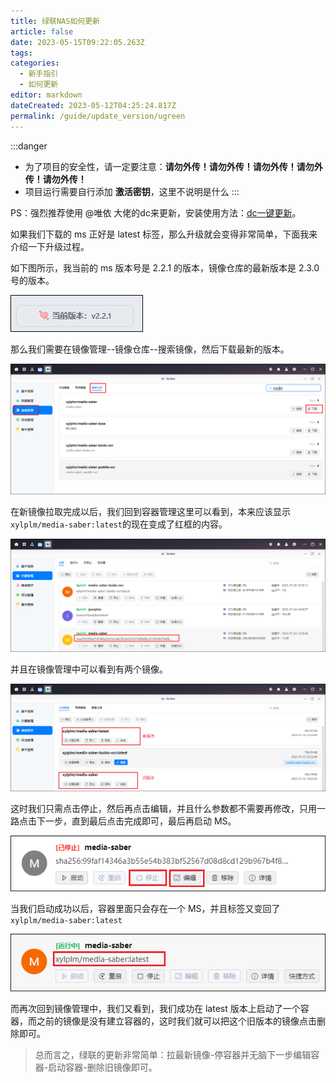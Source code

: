 ```yaml
---
title: 绿联NAS如何更新
article: false
date: 2023-05-15T09:22:05.263Z
tags:
categories: 
  - 新手指引
  - 如何更新
editor: markdown
dateCreated: 2023-05-12T04:25:24.817Z
permalink: /guide/update_version/ugreen
---
```


:::danger
- 为了项目的安全性，请一定要注意：**请勿外传！请勿外传！请勿外传！请勿外传！请勿外传！**
- 项目运行需要自行添加 **激活密钥**，这里不说明是什么
:::

PS：强烈推荐使用 @唯依 大佬的dc来更新，安装使用方法：[dc一键更新](/guide/update_version/dc/)。

如果我们下载的 ms 正好是 latest 标签，那么升级就会变得非常简单，下面我来介绍一下升级过程。

如下图所示，我当前的 ms 版本号是 2.2.1 的版本，镜像仓库的最新版本是 2.3.0 号的版本。

![img](./images/0101.png)

那么我们需要在镜像管理--镜像仓库--搜索镜像，然后下载最新的版本。

![img](./images/0102.png)

在新镜像拉取完成以后，我们回到容器管理这里可以看到，本来应该显示`xylplm/media-saber:latest`的现在变成了红框的内容。

![img](./images/0103.png)

并且在镜像管理中可以看到有两个镜像。

![img](./images/0104.png)

这时我们只需点击停止，然后再点击编辑，并且什么参数都不需要再修改，只用一路点击下一步，直到最后点击完成即可，最后再启动 MS。

![img](./images/0105.png)

当我们启动成功以后，容器里面只会存在一个 MS，并且标签又变回了`xylplm/media-saber:latest`

![img](./images/0106.png)

而再次回到镜像管理中，我们又看到，我们成功在 latest 版本上启动了一个容器，而之前的镜像是没有建立容器的，这时我们就可以把这个旧版本的镜像点击删除即可。

> 总而言之，绿联的更新非常简单：拉最新镜像-停容器并无脑下一步编辑容器-启动容器-删除旧镜像即可。


